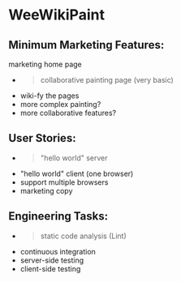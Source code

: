 # WeeWikiPaint

## Minimum Marketing Features:

marketing home page
- > collaborative painting page (very basic)
- wiki-fy the pages
- more complex painting?
- more collaborative features?

## User Stories:

- > "hello world" server
- "hello world" client (one browser)
- support multiple browsers
- marketing copy

## Engineering Tasks:

- > static code analysis (Lint)
- continuous integration
- server-side testing
- client-side testing